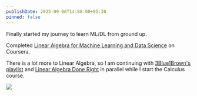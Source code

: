 ```yaml
---
publishDate: 2025-09-06T14:08:00+05:30
pinned: false
---
```

Finally started my journey to learn ML/DL from ground up.


Completed [Linear Algebra for Machine Learning and Data Science](https://coursera.org/share/4ba5d65a3df9d87e99e10296a3030624) on Coursera.


There is a lot more to Linear Algebra, so I am continuing with [3Blue1Brown's playlist](https://www.youtube.com/playlist?list=PLZHQObOWTQDPD3MizzM2xVFitgF8hE_ab) and [Linear Algebra Done Right](https://linear.axler.net/) in parallel while I start the Calculus course.

![](/uploads/coursera-linear-algebra-certificate.png)
